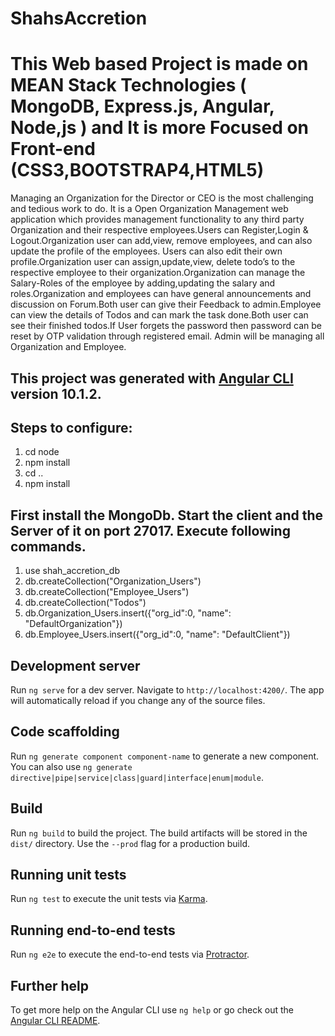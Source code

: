 # ShahsAccretion

# This Web based Project is made on MEAN Stack Technologies ( MongoDB, Express.js, Angular, Node,js ) and It is more Focused on Front-end (CSS3,BOOTSTRAP4,HTML5)

Managing an Organization for the Director or CEO is the most challenging and tedious work to do. It is a Open Organization Management web application which provides management functionality to any third party Organization and their respective employees.Users can Register,Login & Logout.Organization user can add,view, remove employees, and can also update the profile of the employees. Users can also edit their own profile.Organization user can assign,update,view, delete todo’s to the respective employee to their organization.Organization can manage the Salary-Roles of the employee by adding,updating the salary and roles.Organization and employees can have general announcements and discussion on Forum.Both user can give their Feedback to admin.Employee can view the details of Todos and can mark the task done.Both user can see their finished todos.If User forgets the password then password can be reset by OTP validation through registered email. Admin will be managing all Organization and Employee.


## This project was generated with [Angular CLI](https://github.com/angular/angular-cli) version 10.1.2.
## Steps to configure:
1. cd node
2. npm install
3. cd ..
4. npm install

## First install the MongoDb. Start the client and the Server of it on port 27017. Execute following commands.
1. use shah_accretion_db
2. db.createCollection("Organization_Users")
3. db.createCollection("Employee_Users")
4. db.createCollection("Todos")
5. db.Organization_Users.insert({"org_id":0, "name": "DefaultOrganization"})
6. db.Employee_Users.insert({"org_id":0, "name": "DefaultClient"})

## Development server

Run `ng serve` for a dev server. Navigate to `http://localhost:4200/`. The app will automatically reload if you change any of the source files.

## Code scaffolding

Run `ng generate component component-name` to generate a new component. You can also use `ng generate directive|pipe|service|class|guard|interface|enum|module`.

## Build

Run `ng build` to build the project. The build artifacts will be stored in the `dist/` directory. Use the `--prod` flag for a production build.

## Running unit tests

Run `ng test` to execute the unit tests via [Karma](https://karma-runner.github.io).

## Running end-to-end tests

Run `ng e2e` to execute the end-to-end tests via [Protractor](http://www.protractortest.org/).

## Further help

To get more help on the Angular CLI use `ng help` or go check out the [Angular CLI README](https://github.com/angular/angular-cli/blob/master/README.md).
